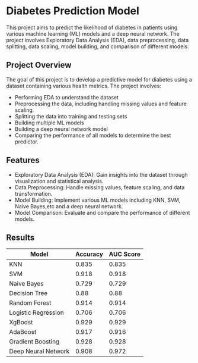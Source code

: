 
# Diabetes Prediction Model

This project aims to predict the likelihood of diabetes in patients using various machine learning (ML) models and a deep neural network. The project involves Exploratory Data Analysis (EDA), data preprocessing, data splitting, data scaling, model building, and comparison of different models.




## Project Overview

The goal of this project is to develop a predictive model for diabetes using a dataset containing various health metrics. The project involves:

- Performing EDA to understand the dataset
- Preprocessing the data, including handling missing values and feature scaling.
- Splitting the data into training and testing sets
- Building multiple ML models
- Building a deep neural network model
- Comparing the performance of all models to determine the best predictor.



## Features

- Exploratory Data Analysis (EDA): Gain insights into the dataset through visualization and statistical analysis.
- Data Preprocessing: Handle missing values, feature scaling, and data transformation.
- Model Building: Implement various ML models including KNN, SVM, Naive Bayes,etc and a deep neural network.
- Model Comparison: Evaluate and compare the performance of different models.



## Results

| Model                | Accuracy | AUC Score |
|----------------------|----------|-----------|
| KNN                  | 0.835    | 0.835     |
| SVM                  | 0.918    | 0.918     |
| Naive Bayes          | 0.729    | 0.729     |
| Decision Tree        | 0.88     | 0.88      |
| Random Forest        | 0.914    | 0.914     |
| Logistic Regression  | 0.706    | 0.706     |
| XgBoost              | 0.929    | 0.929     |
| AdaBoost             | 0.917    | 0.916     |
| Gradient Boosting    | 0.928    | 0.928     |
| Deep Neural Network  | 0.908    | 0.972     |




